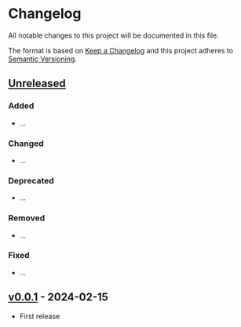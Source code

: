 # Changelog

All notable changes to this project will be documented in this file.

The format is based on [Keep a Changelog](http://keepachangelog.com/en/1.0.0/)
and this project adheres to [Semantic Versioning](http://semver.org/spec/v2.0.0.html).

## [Unreleased]

### Added

- ...

### Changed

- ...

### Deprecated

- ...

### Removed

- ...

### Fixed

- ...

## [v0.0.1] - 2024-02-15

- First release

[Unreleased]: <https://github.com/radiantearth/stac-spec/compare/v0.0.1...main>
[v0.0.1]: <https://github.com/radiantearth/stac-spec/tree/v0.0.1>
